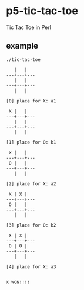 # p5-tic-tac-toe

Tic Tac Toe in Perl

## example

	./tic-tac-toe 

	   |   |  
	---+---+---
	   |   |  
	---+---+---
	   |   |  

	[0] place for X: a1

	 X |   |  
	---+---+---
	   |   |  
	---+---+---
	   |   |  

	[1] place for O: b1

	 X |   |  
	---+---+---
	 O |   |  
	---+---+---
	   |   |  

	[2] place for X: a2

	 X | X |  
	---+---+---
	 O |   |  
	---+---+---
	   |   |  

	[3] place for O: b2

	 X | X |  
	---+---+---
	 O | O |  
	---+---+---
	   |   |  

	[4] place for X: a3


	X WON!!!!

